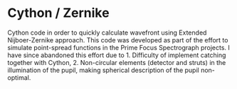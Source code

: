 # Cython / Zernike

Cython code in order to quickly calculate wavefront using Extended Nijboer-Zernike approach. This code was developed as part of the effort to simulate point-spread functions in the Prime Focus Spectrograph projects. I have since abandoned this effort due to 1. Difficulty of implement catching together with Cython, 2. Non-circular elements (detector and struts) in the illumination of the pupil, making spherical description of the pupil non-optimal. 